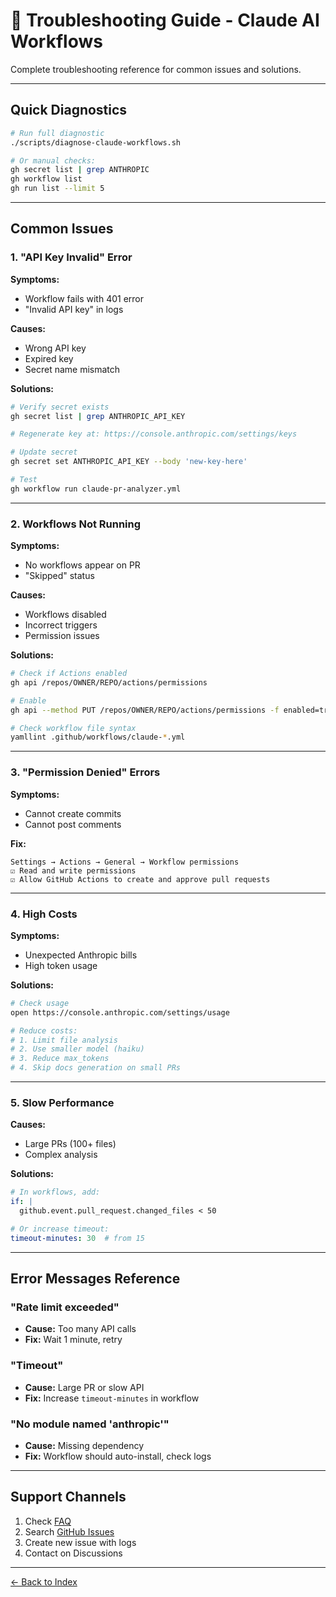 # 🔧 Troubleshooting Guide - Claude AI Workflows

Complete troubleshooting reference for common issues and solutions.

---

## Quick Diagnostics

```bash
# Run full diagnostic
./scripts/diagnose-claude-workflows.sh

# Or manual checks:
gh secret list | grep ANTHROPIC
gh workflow list
gh run list --limit 5
```

---

## Common Issues

### 1. "API Key Invalid" Error

**Symptoms:**
- Workflow fails with 401 error
- "Invalid API key" in logs

**Causes:**
- Wrong API key
- Expired key
- Secret name mismatch

**Solutions:**
```bash
# Verify secret exists
gh secret list | grep ANTHROPIC_API_KEY

# Regenerate key at: https://console.anthropic.com/settings/keys

# Update secret
gh secret set ANTHROPIC_API_KEY --body 'new-key-here'

# Test
gh workflow run claude-pr-analyzer.yml
```

---

### 2. Workflows Not Running

**Symptoms:**
- No workflows appear on PR
- "Skipped" status

**Causes:**
- Workflows disabled
- Incorrect triggers
- Permission issues

**Solutions:**
```bash
# Check if Actions enabled
gh api /repos/OWNER/REPO/actions/permissions

# Enable
gh api --method PUT /repos/OWNER/REPO/actions/permissions -f enabled=true

# Check workflow file syntax
yamllint .github/workflows/claude-*.yml
```

---

### 3. "Permission Denied" Errors

**Symptoms:**
- Cannot create commits
- Cannot post comments

**Fix:**
```
Settings → Actions → General → Workflow permissions
☑ Read and write permissions
☑ Allow GitHub Actions to create and approve pull requests
```

---

### 4. High Costs

**Symptoms:**
- Unexpected Anthropic bills
- High token usage

**Solutions:**
```bash
# Check usage
open https://console.anthropic.com/settings/usage

# Reduce costs:
# 1. Limit file analysis
# 2. Use smaller model (haiku)
# 3. Reduce max_tokens
# 4. Skip docs generation on small PRs
```

---

### 5. Slow Performance

**Causes:**
- Large PRs (100+ files)
- Complex analysis

**Solutions:**
```yaml
# In workflows, add:
if: |
  github.event.pull_request.changed_files < 50

# Or increase timeout:
timeout-minutes: 30  # from 15
```

---

## Error Messages Reference

### "Rate limit exceeded"
- **Cause:** Too many API calls
- **Fix:** Wait 1 minute, retry

### "Timeout"
- **Cause:** Large PR or slow API
- **Fix:** Increase `timeout-minutes` in workflow

### "No module named 'anthropic'"
- **Cause:** Missing dependency
- **Fix:** Workflow should auto-install, check logs

---

## Support Channels

1. Check [FAQ](./18-faq.md)
2. Search [GitHub Issues](https://github.com/drussell23/JARVIS-AI-Agent/issues)
3. Create new issue with logs
4. Contact on Discussions

---

[← Back to Index](./README.md)
